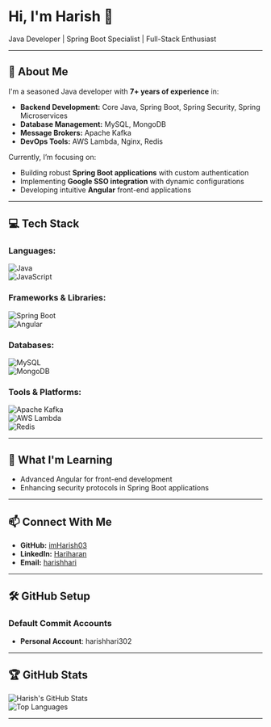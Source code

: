 
# Hi, I'm Harish 👋  

Java Developer | Spring Boot Specialist | Full-Stack Enthusiast  

---

## 🚀 About Me  

I'm a seasoned Java developer with **7+ years of experience** in:  
- **Backend Development:** Core Java, Spring Boot, Spring Security, Spring Microservices  
- **Database Management:** MySQL, MongoDB  
- **Message Brokers:** Apache Kafka  
- **DevOps Tools:** AWS Lambda, Nginx, Redis  

Currently, I’m focusing on:  
- Building robust **Spring Boot applications** with custom authentication  
- Implementing **Google SSO integration** with dynamic configurations  
- Developing intuitive **Angular** front-end applications  

---

## 💻 Tech Stack  

### Languages:  
![Java](https://img.shields.io/badge/Java-%23ED8B00.svg?style=for-the-badge&logo=java&logoColor=white)  
![JavaScript](https://img.shields.io/badge/JavaScript-%23F7DF1E.svg?style=for-the-badge&logo=javascript&logoColor=black)  

### Frameworks & Libraries:  
![Spring Boot](https://img.shields.io/badge/Spring%20Boot-%236DB33F.svg?style=for-the-badge&logo=springboot&logoColor=white)  
![Angular](https://img.shields.io/badge/Angular-%23DD0031.svg?style=for-the-badge&logo=angular&logoColor=white)  

### Databases:  
![MySQL](https://img.shields.io/badge/MySQL-%2300f.svg?style=for-the-badge&logo=mysql&logoColor=white)  
![MongoDB](https://img.shields.io/badge/MongoDB-%2347A248.svg?style=for-the-badge&logo=mongodb&logoColor=white)  

### Tools & Platforms:  
![Apache Kafka](https://img.shields.io/badge/Apache%20Kafka-%23231F20.svg?style=for-the-badge&logo=apachekafka&logoColor=white)  
![AWS Lambda](https://img.shields.io/badge/AWS%20Lambda-%23FF9900.svg?style=for-the-badge&logo=awslambda&logoColor=white)  
![Redis](https://img.shields.io/badge/Redis-%23DC382D.svg?style=for-the-badge&logo=redis&logoColor=white)  

---

## 🌱 What I'm Learning  

- Advanced Angular for front-end development  
- Enhancing security protocols in Spring Boot applications  

---

## 📫 Connect With Me  

- **GitHub:** [imHarish03](https://github.com/imHarish03)  
- **LinkedIn:** [Hariharan](www.linkedin.com/in/hariharan-r-245684109)
- **Email:** [harishhari](mailto:harishhari302@gmail.com)  

---

## 🛠️ GitHub Setup  

### Default Commit Accounts  
- **Personal Account**: harishhari302 

---

## 🏆 GitHub Stats  

![Harish's GitHub Stats](https://github-readme-stats.vercel.app/api?username=imHarish03&show_icons=true&theme=radical)  
![Top Languages](https://github-readme-stats.vercel.app/api/top-langs/?username=imHarish03&layout=compact&theme=radical)  

---
